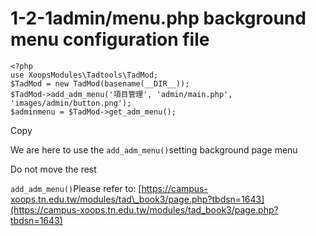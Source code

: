 # 1-2-1admin/menu.php background menu configuration file

```text
<?php
use XoopsModules\Tadtools\TadMod;
$TadMod = new TadMod(basename(__DIR__));
$TadMod->add_adm_menu('項目管理', 'admin/main.php', 'images/admin/button.png');
$adminmenu = $TadMod->get_adm_menu();
```

Copy

We are here to use the `add_adm_menu()`setting background page menu

Do not move the rest

`add_adm_menu()`Please refer to: [https://campus-xoops.tn.edu.tw/modules/tad\_book3/page.php?tbdsn=1643](https://campus-xoops.tn.edu.tw/modules/tad_book3/page.php?tbdsn=1643)

